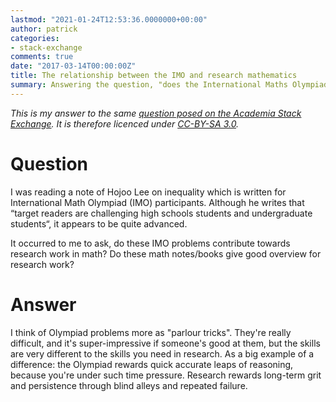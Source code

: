 ```yaml
---
lastmod: "2021-01-24T12:53:36.0000000+00:00"
author: patrick
categories:
- stack-exchange
comments: true
date: "2017-03-14T00:00:00Z"
title: The relationship between the IMO and research mathematics
summary: Answering the question, "does the International Maths Olympiad help research mathematics?".
---
```


*This is my answer to the same [question posed on the Academia Stack Exchange](https://academia.stackexchange.com/q/86451/51909). It is therefore licenced under [CC-BY-SA 3.0](https://creativecommons.org/licenses/by-sa/3.0/).*

# Question

I was reading a note of Hojoo Lee on inequality which is written for International Math Olympiad (IMO) participants. Although he writes that “target readers are challenging high schools students and undergraduate students“, it appears to be quite advanced.

It occurred to me to ask, do these IMO problems contribute towards research work in math? Do these math notes/books give good overview for research work?

# Answer

I think of Olympiad problems more as "parlour tricks".
They're really difficult, and it's super-impressive if someone's good at them, but the skills are very different to the skills you need in research.
As a big example of a difference: the Olympiad rewards quick accurate leaps of reasoning, because you're under such time pressure.
Research rewards long-term grit and persistence through blind alleys and repeated failure.
